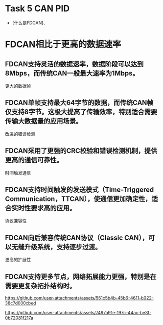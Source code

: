 # Task 5 CAN PID
   - [什么是FDCAN]、
   # FDCAN相比于更高的数据速率

## FDCAN支持灵活的数据速率，数据阶段可以达到8Mbps，而传统CAN一般最大速率为1Mbps。
更大的数据帧

## FDCAN单帧支持最大64字节的数据，而传统CAN帧仅支持8字节。这极大提高了传输效率，特别适合需要传输大数据量的应用场景。
改进的错误检测

## FDCAN采用了更强的CRC校验和错误检测机制，提供更高的通信可靠性。
时间触发通信

## FDCAN支持时间触发的发送模式（Time-Triggered Communication，TTCAN），使通信更加确定性，适合实时性要求高的应用。
协议兼容性

## FDCAN向后兼容传统CAN协议（Classic CAN），可以无缝升级系统，支持逐步过渡。
更高的扩展性

## FDCAN支持更多节点，网络拓展能力更强，特别是在需要更复杂拓扑结构时。

https://github.com/user-attachments/assets/551c5b4b-45b6-4611-b022-38c7d000cbed



https://github.com/user-attachments/assets/7497a91e-197c-44ac-be3f-0b72081f217a

